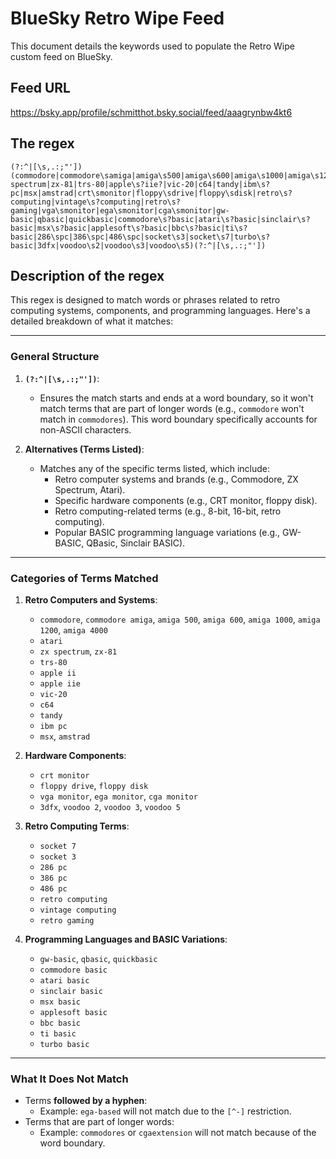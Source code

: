# BlueSky Retro Wipe Feed

This document details the keywords used to populate the Retro Wipe custom feed on BlueSky.

## Feed URL

https://bsky.app/profile/schmitthot.bsky.social/feed/aaagrynbw4kt6

## The regex

```
(?:^|[\s,.:;"'])(commodore|commodore\samiga|amiga\s500|amiga\s600|amiga\s1000|amiga\s1200|amiga\s4000|atari\svcs|atari\s2600|zx\s?spectrum|zx-81|trs-80|apple\s?iie?|vic-20|c64|tandy|ibm\s?pc|msx|amstrad|crt\smonitor|floppy\sdrive|floppy\sdisk|retro\s?computing|vintage\s?computing|retro\s?gaming|vga\smonitor|ega\smonitor|cga\smonitor|gw-basic|qbasic|quickbasic|commodore\s?basic|atari\s?basic|sinclair\s?basic|msx\s?basic|applesoft\s?basic|bbc\s?basic|ti\s?basic|286\spc|386\spc|486\spc|socket\s3|socket\s7|turbo\s?basic|3dfx|voodoo\s2|voodoo\s3|voodoo\s5)(?:^|[\s,.:;"'])
```

## Description of the regex

This regex is designed to match words or phrases related to retro computing systems, components, and programming languages. Here's a detailed breakdown of what it matches:

---

### **General Structure**
1. **`(?:^|[\s,.:;"'])`**:
   - Ensures the match starts and ends at a word boundary, so it won't match terms that are part of longer words (e.g., `commodore` won't match in `commodores`). This word boundary specifically accounts for non-ASCII characters.
   
2. **Alternatives (Terms Listed)**:
   - Matches any of the specific terms listed, which include:
     - Retro computer systems and brands (e.g., Commodore, ZX Spectrum, Atari).
     - Specific hardware components (e.g., CRT monitor, floppy disk).
     - Retro computing-related terms (e.g., 8-bit, 16-bit, retro computing).
     - Popular BASIC programming language variations (e.g., GW-BASIC, QBasic, Sinclair BASIC).

---

### **Categories of Terms Matched**

1. **Retro Computers and Systems**:
   - `commodore`, `commodore amiga`, `amiga 500`, `amiga 600`, `amiga 1000`, `amiga 1200`, `amiga 4000`
   - `atari`
   - `zx spectrum`, `zx-81`
   - `trs-80`
   - `apple ii`
   - `apple iie`
   - `vic-20`
   - `c64`
   - `tandy`
   - `ibm pc`
   - `msx`, `amstrad`

2. **Hardware Components**:
   - `crt monitor`
   - `floppy drive`, `floppy disk`
   - `vga monitor`, `ega monitor`, `cga monitor`
   - `3dfx`, `voodoo 2`, `voodoo 3`, `voodoo 5`

3. **Retro Computing Terms**:
   - `socket 7`
   - `socket 3`
   - `286 pc`
   - `386 pc`
   - `486 pc`
   - `retro computing`
   - `vintage computing`
   - `retro gaming`

5. **Programming Languages and BASIC Variations**:
   - `gw-basic`, `qbasic`, `quickbasic`
   - `commodore basic`
   - `atari basic`
   - `sinclair basic`
   - `msx basic`
   - `applesoft basic`
   - `bbc basic`
   - `ti basic`
   - `turbo basic`

---

### **What It Does Not Match**
- Terms **followed by a hyphen**:
  - Example: `ega-based` will not match due to the `[^-]` restriction.
- Terms that are part of longer words:
  - Example: `commodores` or `cgaextension` will not match because of the word boundary.
